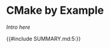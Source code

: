 # CMake by Example

_Intro here_

<!-- This works because our `SUMMARY.md` just so happens to match the format that we need here. -->

{{#include SUMMARY.md:5:}}
